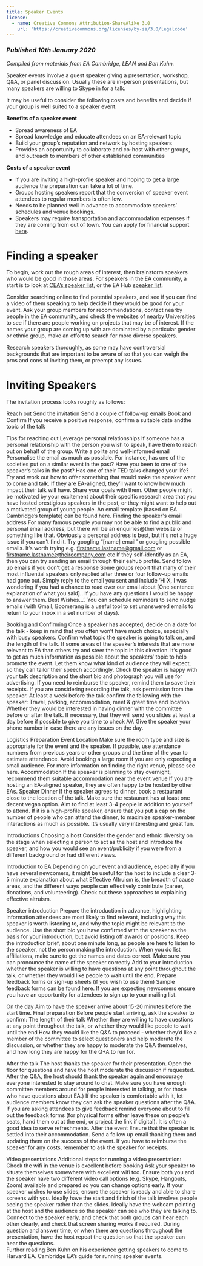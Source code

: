 ```yaml
---
title: Speaker Events
license:
  - name: Creative Commons Attribution-ShareAlike 3.0
    url: 'https://creativecommons.org/licenses/by-sa/3.0/legalcode'
---
```

### *Published 10th January 2020*

*Compiled from materials from EA Cambridge, LEAN and Ben Kuhn.* 

Speaker events involve a guest speaker giving a presentation, workshop, Q&A, or panel discussion. Usually these are in-person presentations, but many speakers are willing to Skype in for a talk.

It may be useful to consider the following costs and benefits and decide if your group is well suited to a speaker event.

**Benefits of a speaker event** 
* Spread awareness of EA
* Spread knowledge and educate attendees on an EA-relevant topic
* Build your group’s reputation and network by hosting speakers
* Provides an opportunity to collaborate and co-host with other groups, and outreach to members of other established communities

**Costs of a speaker event**
* If you are inviting a high-profile speaker and hoping to get a large audience the preparation can take a lot of time.
* Groups hosting speakers report that the conversion of speaker event attendees to regular members is often low.
* Needs to be planned well in advance to accommodate speakers’ schedules and venue bookings.
* Speakers may require transportation and accommodation expenses if they are coming from out of town. You can apply for financial support <a target="_blank" href="http://resources.eahub.org/tips/support">here</a>.

# Finding a speaker
To begin, work out the rough areas of interest, then brainstorm speakers who would be good in those areas. For speakers in the EA community, a start is to look at <a target="_blank" href="https://docs.google.com/spreadsheets/d/15nMCewsmYbBH0_e9Kc-XyLqaSkoHsAYi05Jc4tv_H80/edit#gid=882852523">CEA’s speaker list</a>, or the EA Hub <a target="_blank" href="https://eahub.org/speakers/">speaker list</a>.

Consider searching online to find potential speakers, and see if you can find a video of them speaking to help decide if they would be good for your event. Ask your group members for recommendations, contact nearby people in the EA community, and check the websites of nearby Universities to see if there are people working on projects that may be of interest.  If the names your group are coming up with are dominated by a particular gender or ethnic group, make an effort to search for more diverse speakers.

Research speakers thoroughly, as some may have controversial backgrounds that are important to be aware of so that you can weigh the pros and cons of inviting them, or preempt any issues.

# Inviting Speakers

The invitation process looks roughly as follows:

Reach out Send the invitation  Send a couple of follow-up emails Book and Confirm
If you receive a positive response, confirm a suitable date andthe topic of the talk

Tips for reaching out Leverage personal relationships  If someone has a personal relationship with the person you wish to speak, have them to reach out on behalf of the group. Write a polite and well-informed email 
Personalise the email as much as possible. For instance, has one of the societies put on a similar event in the past? Have you been to one of the speaker's talks in the past? Has one of their TED talks changed your life? Try and work out how to offer something that would make the speaker want to come and talk.
If they are EA-aligned, they’ll want to know how much impact their talk will have. Share your goals with them.
Other people might be motivated by your excitement about their specific research area that you have hosted prestigious speakers in the past, or they might want to help out a motivated group of young people.
An email template (based on EA Cambridge’s template) can be found here.
Finding the speaker's email address
For many famous people you may not be able to find a public and personal email address, but there will be an enquiries@theirwebsite or something like that. Obviously a personal address is best, but it's not a huge issue if you can't find it.
Try googling “\[name] email” or googling possible emails. It’s worth trying e.g. firstname.lastname@gmail.com or firstname.lastname@theircompany.com etc  If they self-identify as an EA, then you can try sending an email through their eahub profile. Send follow up emails if you don’t get a response Some groups report that many of their most influential speakers only replied after three or four follow-up emails had gone out. 
Simply reply to the email you sent and include ‘Hi X, I was wondering if you had a chance to read over our email about \[One sentence explanation of what you said].. If you have any questions I would be happy to answer them. Best Wishes…’.  You can schedule reminders to send nudge emails (with Gmail, Boomerang is a useful tool to set unanswered emails to return to your inbox in a set number of days).

Booking and Confirming Once a speaker has accepted, decide on a date for the talk - keep in mind that you often won’t have much choice, especially with busy speakers. Confirm what topic the speaker is going to talk on, and the length of the talk. If some areas of the speaker’s interests that are more relevant to EA than others try and steer the topic in this direction.  It’s good to get as much information as possible about the speakers’ topic to help promote the event.
Let them know what kind of audience they will expect, so they can tailor their speech accordingly.
Check the speaker is happy with your talk description and the short bio and photograph you will use for advertising.
If you need to reimburse the speaker, remind them to save their receipts.
If you are considering recording the talk, ask permission from the speaker.
At least a week before the talk confirm the following with the speaker:
Travel, parking, accommodation, meet & greet time and location
Whether they would be interested in having dinner with the committee before or after the talk. 
If necessary, that they will send you slides at least a day before if possible to give you time to check AV. 
Give the speaker your phone number in case there are any issues on the day.

Logistics Preparation Event Location  Make sure the room type and size is appropriate for the event and the speaker. If possible, use attendance numbers from previous years or other groups and the time of the year to estimate attendance. Avoid booking a large room if you are only expecting a small audience.  For more information on finding the right venue, please see here.
Accommodation 
If the speaker is planning to stay overnight, recommend them suitable accommodation near the event venue If you are hosting an EA-aligned speaker, they are often happy to be hosted by other EAs.
Speaker Dinner 
If the speaker agrees to dinner, book a restaurant close to the location of the talk. Make sure the restaurant has at least one decent vegan option. 
Aim to find at least 3-4 people in addition to yourself to attend. If it is a high-profile speaker, ensure that you put a cap on the number of people who can attend the dinner, to maximize speaker-member interactions as much as possible. It’s usually very interesting and great fun. 

Introductions Choosing a host  Consider the gender and ethnic diversity on the stage when selecting a person to act as the host and introduce the speaker, and how you would see an event/publicity if you were from a different background or had different views. 

Introduction to EA  Depending on your event and audience, especially if you have several newcomers, it might be useful for the host to include a clear 3-5 minute explanation about what Effective Altruism is, the breadth of cause areas, and the different ways people can effectively contribute (career, donations, and volunteering). Check out these approaches to explaining effective altruism. 

Speaker introduction  Prepare the introduction in advance, highlighting information attendees are most likely to find relevant, including why this speaker is worth listening to, and why the topic might be relevant to the audience. Use the short bio you have confirmed with the speaker as the basis for your introduction, but avoid listing off awards or positions. Keep the introduction brief, about one minute long, as people are here to listen to the speaker, not the person making the introduction. When you do list affiliations, make sure to get the names and dates correct. Make sure you can pronounce the name of the speaker correctly
Add to your introduction whether the speaker is willing to have questions at any point throughout the talk, or whether they would like people to wait until the end.
Prepare feedback forms or sign-up sheets (if you wish to use them)
Sample feedback forms can be found here. If you are expecting newcomers ensure you have an opportunity for attendees to sign up to your mailing list. 

On the day Aim to have the speaker arrive about 15-20 minutes before the start time.  Final preparation  Before people start arriving, ask the speaker to confirm:
The length of their talk
Whether they are willing to have questions at any point throughout the talk, or whether they would like people to wait until the end 
How they would like the Q&A to proceed - whether they’d like a member of the committee to select questioners and help moderate the discussion, or whether they are happy to moderate the Q&A themselves, and how long they are happy for the Q+A to run for. 

After the talk The host thanks the speaker for their presentation.  Open the floor for questions and have the host moderate the discussion if requested. After the Q&A, the host should thank the speaker again and encourage everyone interested to stay around to chat. Make sure you have enough committee members around for people interested in talking, or for those who have questions about EA.) If the speaker is comfortable with it, let audience members know they can ask the speaker questions after the Q&A.
If you are asking attendees to give feedback remind everyone about to fill out the feedback forms (for physical forms either leave these on people’s seats, hand them out at the end, or project the link if digital). 
It is often a good idea to serve refreshments.
After the event
Ensure that the speaker is settled into their accommodation. 
Send a follow up email thanking them and updating them on the success of the event.
If you have to reimburse the speaker for any costs, remember to ask the speaker for receipts. 

Video presentations Additional steps for running a video presentation: Check the wifi in the venue is excellent before booking Ask your speaker to situate themselves somewhere with excellent wifi too. 
Ensure both you and the speaker have two different video call options (e.g. Skype, Hangouts, Zoom) available and prepared so you can change options early.
If your speaker wishes to use slides, ensure the speaker is ready and able to share screens with you. Ideally have the start and finish of the talk involves people seeing the speaker rather than the slides. 
Ideally have the webcam pointing at the host and the audience so the speaker can see who they are talking to. 
Connect to the speaker early, and check that both groups can hear each other clearly, and check that screen sharing works if required.
During question and answer time, or when there are questions throughout the presentation, have the host repeat the question so that the speaker can hear the questions.\
Further reading Ben Kuhn on his experience getting speakers to come to Harvard EA. Cambridge EA’s guide for running speaker events.
